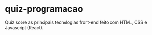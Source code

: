 # quiz-programacao
Quiz sobre as principais tecnologias front-end feito com HTML, CSS e Javascript (React).
